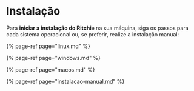 # Instalação

Para **iniciar a instalação do Ritchi**e na sua máquina, siga os passos para cada sistema operacional ou, se preferir, realize a instalação manual: 

{% page-ref page="linux.md" %}

{% page-ref page="windows.md" %}

{% page-ref page="macos.md" %}

{% page-ref page="instalacao-manual.md" %}



